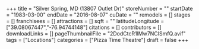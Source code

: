 +++
title = "Silver Spring, MD (13807 Outlet Dr)"
storeNumber = ""
startDate = "1983-03-00"
endDate = "2016-08-07"
cuDate = ""
remodels = []
stages = []
franchisees = []
attractions = []
sqft = ""
latitudeLongitude = ["39.08067447","-76.94744148"]
citations = []
contributors = []
downloadLinks = []
pageThumbnailFile = "2DodCtcR1lMw7NCISmfQ.avif"
tags = ["Locations"]
categories = ["Pizza Time Theatre"]
draft = false
+++
